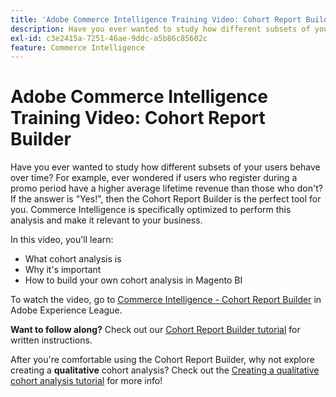 ```yaml
---
title: 'Adobe Commerce Intelligence Training Video: Cohort Report Builder'
description: Have you ever wanted to study how different subsets of your users behave over time? For example, ever wondered if users who register during a promo period have a higher average lifetime revenue than those who don't? If the answer is "Yes!", then the Cohort Report Builder is the perfect tool for you. Commerce Intelligence is specifically optimized to perform this analysis and make it relevant to your business.
exl-id: c3e2415a-7251-46ae-9ddc-a5b86c85602c
feature: Commerce Intelligence
---
```

# Adobe Commerce Intelligence Training Video: Cohort Report Builder

Have you ever wanted to study how different subsets of your users behave over time? For example, ever wondered if users who register during a promo period have a higher average lifetime revenue than those who don't? If the answer is "Yes!", then the Cohort Report Builder is the perfect tool for you. Commerce Intelligence is specifically optimized to perform this analysis and make it relevant to your business.

In this video, you'll learn:

* What cohort analysis is
* Why it's important
* How to build your own cohort analysis in Magento BI

To watch the video, go to [Commerce Intelligence - Cohort Report Builder](/docs/commerce-learn/tutorials/business-intelligence/cohort-report-builder.html) in Adobe Experience League.

 **Want to follow along?** Check out our [Cohort Report Builder tutorial](/docs/commerce-business-intelligence/mbi/analyze/sql/cohort-rpt-bldr.html) for written instructions.

After you're comfortable using the Cohort Report Builder, why not explore creating a **qualitative** cohort analysis? Check out the [Creating a qualitative cohort analysis tutorial](/docs/commerce-business-intelligence/mbi/analyze/sql/create-qual-cohort-analysis.html?lang=en) for more info!
